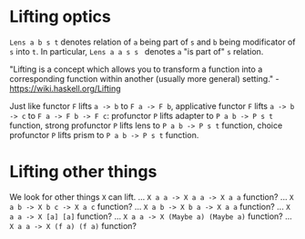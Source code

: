 # Lifting optics

`Lens a b s t` denotes relation of `a` being part of `s` and `b` being modificator of `s` into `t`.
In particular, `Lens a a s s ` denotes `a` "is part of" `s` relation.

"Lifting is a concept which allows you to transform a function into a corresponding function within another (usually more general) setting." - https://wiki.haskell.org/Lifting

Just like functor `F` lifts `a -> b` to `F a -> F b`,
applicative functor `F` lifts `a -> b -> c` to `F a -> F b -> F c`:
profunctor `P` lifts adapter to `P a b -> P s t` function,
strong profunctor `P` lifts lens to `P a b -> P s t` function,
choice profunctor `P` lifts prism to `P a b -> P s t` function.

# Lifting other things

We look for other things `X` can lift.
... `X a a -> X a a -> X a a` function?
... `X a b -> X b c -> X a c` function?
... `X a b -> X b a -> X a a` function?
... `X a a -> X [a] [a]` function?
... `X a a -> X (Maybe a) (Maybe a)` function?
... `X a a -> X (f a) (f a)` function?
